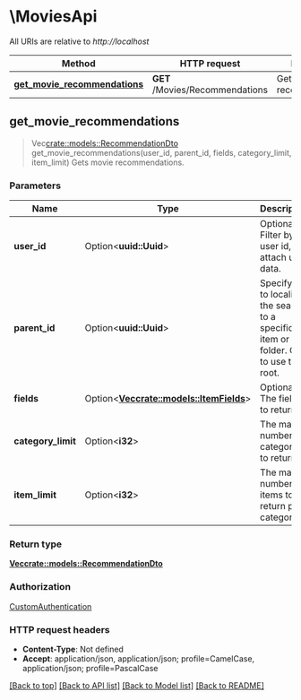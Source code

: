 # \MoviesApi

All URIs are relative to *http://localhost*

Method | HTTP request | Description
------------- | ------------- | -------------
[**get_movie_recommendations**](MoviesApi.md#get_movie_recommendations) | **GET** /Movies/Recommendations | Gets movie recommendations.



## get_movie_recommendations

> Vec<crate::models::RecommendationDto> get_movie_recommendations(user_id, parent_id, fields, category_limit, item_limit)
Gets movie recommendations.

### Parameters


Name | Type | Description  | Required | Notes
------------- | ------------- | ------------- | ------------- | -------------
**user_id** | Option<**uuid::Uuid**> | Optional. Filter by user id, and attach user data. |  |
**parent_id** | Option<**uuid::Uuid**> | Specify this to localize the search to a specific item or folder. Omit to use the root. |  |
**fields** | Option<[**Vec<crate::models::ItemFields>**](crate::models::ItemFields.md)> | Optional. The fields to return. |  |
**category_limit** | Option<**i32**> | The max number of categories to return. |  |[default to 5]
**item_limit** | Option<**i32**> | The max number of items to return per category. |  |[default to 8]

### Return type

[**Vec<crate::models::RecommendationDto>**](RecommendationDto.md)

### Authorization

[CustomAuthentication](../README.md#CustomAuthentication)

### HTTP request headers

- **Content-Type**: Not defined
- **Accept**: application/json, application/json; profile=CamelCase, application/json; profile=PascalCase

[[Back to top]](#) [[Back to API list]](../README.md#documentation-for-api-endpoints) [[Back to Model list]](../README.md#documentation-for-models) [[Back to README]](../README.md)


